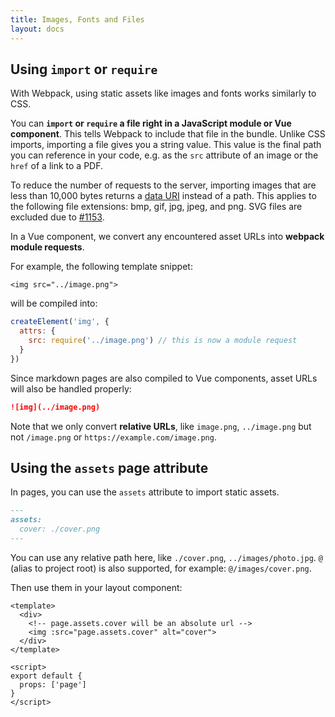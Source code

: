 ```yaml
---
title: Images, Fonts and Files
layout: docs
---
```


## Using `import` or `require`

With Webpack, using static assets like images and fonts works similarly to CSS.

You can __`import` or `require` a file right in a JavaScript module or Vue component__. This tells Webpack to include that file in the bundle. Unlike CSS imports, importing a file gives you a string value. This value is the final path you can reference in your code, e.g. as the `src` attribute of an image or the `href` of a link to a PDF.

To reduce the number of requests to the server, importing images that are less than 10,000 bytes returns a [data URI](https://developer.mozilla.org/en-US/docs/Web/HTTP/Basics_of_HTTP/Data_URIs) instead of a path. This applies to the following file extensions: bmp, gif, jpg, jpeg, and png. SVG files are excluded due to [#1153](https://github.com/facebook/create-react-app/issues/1153).

In a Vue component, we convert any encountered asset URLs into __webpack module requests__. 

For example, the following template snippet:

```vue
<img src="../image.png">
```

will be compiled into:

```js
createElement('img', {
  attrs: {
    src: require('../image.png') // this is now a module request
  }
})
```

Since markdown pages are also compiled to Vue components, asset URLs will also be handled properly:

```markdown
![img](../image.png)
```

Note that we only convert __relative URLs__, like `image.png`, `../image.png` but not `/image.png` or `https://example.com/image.png`.

## Using the `assets` page attribute

In pages, you can use the `assets` attribute to import static assets.

```markdown
---
assets:
  cover: ./cover.png
---
```

You can use any relative path here, like `./cover.png`, `../images/photo.jpg`. `@` (alias to project root) is also supported, for example: `@/images/cover.png`.

Then use them in your layout component:

```vue
<template>
  <div>
    <!-- page.assets.cover will be an absolute url -->
    <img :src="page.assets.cover" alt="cover">
  </div>
</template>

<script>
export default {
  props: ['page']
}
</script>
```
